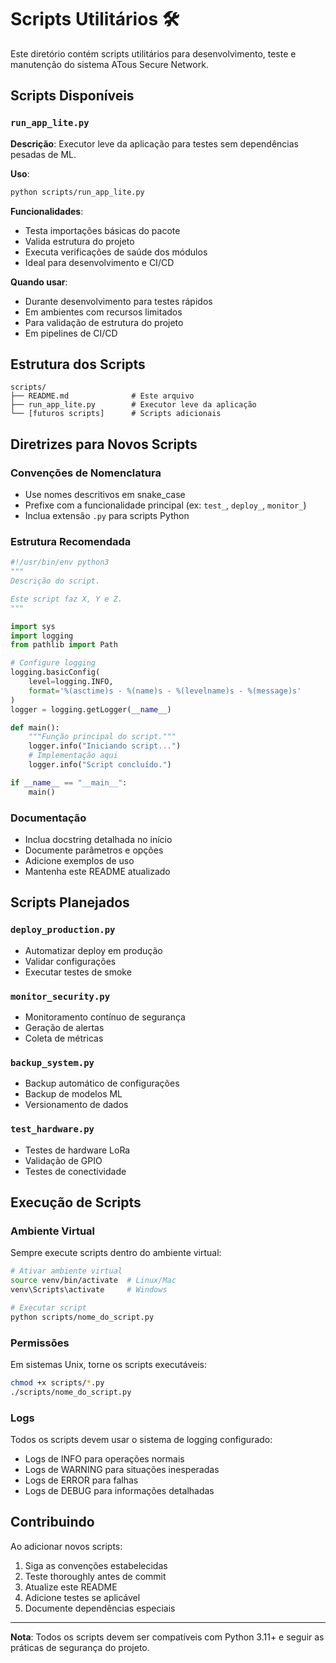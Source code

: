 # Scripts Utilitários 🛠️

Este diretório contém scripts utilitários para desenvolvimento, teste e manutenção do sistema ATous Secure Network.

## Scripts Disponíveis

### `run_app_lite.py`
**Descrição**: Executor leve da aplicação para testes sem dependências pesadas de ML.

**Uso**:
```bash
python scripts/run_app_lite.py
```

**Funcionalidades**:
- Testa importações básicas do pacote
- Valida estrutura do projeto
- Executa verificações de saúde dos módulos
- Ideal para desenvolvimento e CI/CD

**Quando usar**:
- Durante desenvolvimento para testes rápidos
- Em ambientes com recursos limitados
- Para validação de estrutura do projeto
- Em pipelines de CI/CD

## Estrutura dos Scripts

```
scripts/
├── README.md              # Este arquivo
├── run_app_lite.py        # Executor leve da aplicação
└── [futuros scripts]      # Scripts adicionais
```

## Diretrizes para Novos Scripts

### Convenções de Nomenclatura
- Use nomes descritivos em snake_case
- Prefixe com a funcionalidade principal (ex: `test_`, `deploy_`, `monitor_`)
- Inclua extensão `.py` para scripts Python

### Estrutura Recomendada
```python
#!/usr/bin/env python3
"""
Descrição do script.

Este script faz X, Y e Z.
"""

import sys
import logging
from pathlib import Path

# Configure logging
logging.basicConfig(
    level=logging.INFO,
    format='%(asctime)s - %(name)s - %(levelname)s - %(message)s'
)
logger = logging.getLogger(__name__)

def main():
    """Função principal do script."""
    logger.info("Iniciando script...")
    # Implementação aqui
    logger.info("Script concluído.")

if __name__ == "__main__":
    main()
```

### Documentação
- Inclua docstring detalhada no início
- Documente parâmetros e opções
- Adicione exemplos de uso
- Mantenha este README atualizado

## Scripts Planejados

### `deploy_production.py`
- Automatizar deploy em produção
- Validar configurações
- Executar testes de smoke

### `monitor_security.py`
- Monitoramento contínuo de segurança
- Geração de alertas
- Coleta de métricas

### `backup_system.py`
- Backup automático de configurações
- Backup de modelos ML
- Versionamento de dados

### `test_hardware.py`
- Testes de hardware LoRa
- Validação de GPIO
- Testes de conectividade

## Execução de Scripts

### Ambiente Virtual
Sempre execute scripts dentro do ambiente virtual:
```bash
# Ativar ambiente virtual
source venv/bin/activate  # Linux/Mac
venv\Scripts\activate     # Windows

# Executar script
python scripts/nome_do_script.py
```

### Permissões
Em sistemas Unix, torne os scripts executáveis:
```bash
chmod +x scripts/*.py
./scripts/nome_do_script.py
```

### Logs
Todos os scripts devem usar o sistema de logging configurado:
- Logs de INFO para operações normais
- Logs de WARNING para situações inesperadas
- Logs de ERROR para falhas
- Logs de DEBUG para informações detalhadas

## Contribuindo

Ao adicionar novos scripts:
1. Siga as convenções estabelecidas
2. Teste thoroughly antes de commit
3. Atualize este README
4. Adicione testes se aplicável
5. Documente dependências especiais

---

**Nota**: Todos os scripts devem ser compatíveis com Python 3.11+ e seguir as práticas de segurança do projeto.